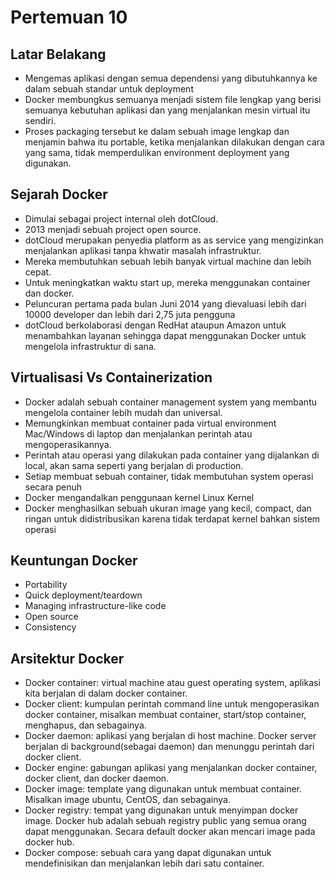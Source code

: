# Pertemuan 10
## Latar Belakang
- Mengemas aplikasi dengan semua dependensi yang dibutuhkannya ke dalam sebuah standar untuk deployment
- Docker membungkus semuanya menjadi sistem file lengkap yang berisi semuanya kebutuhan aplikasi dan yang menjalankan mesin virtual itu sendiri.
- Proses packaging tersebut ke dalam sebuah image lengkap dan menjamin bahwa itu portable, ketika menjalankan dilakukan dengan cara yang sama, tidak memperdulikan
environment deployment yang digunakan.
## Sejarah Docker
- Dimulai sebagai project internal oleh dotCloud.
- 2013 menjadi sebuah project open source.
- dotCloud merupakan penyedia platform as as service yang mengizinkan menjalankan aplikasi tanpa khwatir masalah infrastruktur.
- Mereka membutuhkan sebuah lebih banyak virtual machine dan lebih cepat.
- Untuk meningkatkan waktu start up, mereka menggunakan container dan docker.
- Peluncuran pertama pada bulan Juni 2014 yang dievaluasi lebih dari 10000 developer dan lebih dari 2,75 juta pengguna
- dotCloud berkolaborasi dengan RedHat ataupun Amazon untuk menambahkan layanan sehingga dapat menggunakan Docker untuk mengelola infrastruktur di sana.
## Virtualisasi Vs Containerization
- Docker adalah sebuah container management system yang membantu mengelola container lebih mudah dan universal.
- Memungkinkan membuat container pada virtual environment Mac/Windows di laptop dan menjalankan perintah atau mengoperasikannya.
- Perintah atau operasi yang dilakukan pada container yang dijalankan di local, akan sama seperti yang berjalan di production.
- Setiap membuat sebuah container, tidak membutuhan system operasi secara penuh
- Docker mengandalkan penggunaan kernel Linux Kernel
- Docker menghasilkan sebuah ukuran image yang kecil, compact, dan ringan untuk didistribusikan karena tidak terdapat kernel bahkan sistem operasi
## Keuntungan Docker
- Portability
- Quick deployment/teardown
- Managing infrastructure-like code
- Open source
- Consistency
## Arsitektur Docker
- Docker container: virtual machine atau guest operating system, aplikasi kita berjalan di dalam docker container.
- Docker client: kumpulan perintah command line untuk mengoperasikan docker container, misalkan membuat container, start/stop container, menghapus, dan sebagainya.
- Docker daemon: aplikasi yang berjalan di host machine. Docker server berjalan di background(sebagai daemon) dan menunggu perintah dari docker client.
- Docker engine: gabungan aplikasi yang menjalankan docker container, docker client, dan docker daemon.
- Docker image: template yang digunakan untuk membuat container. Misalkan image ubuntu, CentOS, dan sebagainya.
- Docker registry: tempat yang digunakan untuk menyimpan docker image. Docker hub adalah sebuah registry public yang semua orang dapat menggunakan. Secara default docker akan mencari image pada docker hub.
- Docker compose: sebuah cara yang dapat digunakan untuk mendefinisikan dan menjalankan lebih dari satu container.
